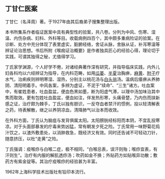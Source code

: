 ## 丁甘仁医案

丁甘仁（名泽周）著。于1927年由其后裔弟子搜集整理出版。

本书所集系作者临证医案中具有典型性的验案，共八卷。分列为中风、伤寒、湿温、内伤杂病、妇科、外科等目。收载病例四百个，其中颇多重病险证的验案。在诊断、处方中充分体现了表里虚实，脏腑经络，舍证从脉，舍脉从证，补泻寒温等辨证论治思想。书后所附《喉痂证治概要》是作者独具匠心的经验心得，理论切于实践，可谓其独得之秘，尤值得学习。

丁氏家学渊源，个人好学不倦，对诸经典著作深有研究，并指导临床实践，内外儿妇各科均以六经辨证为指导，在内科范畴，如用[瓜蒌](https://www.gmzyjc.com/read/bc/bc16-0.2.4.0.0.md)、[半夏](https://www.gmzyjc.com/read/bc/bc16-0.1.1.0.0.md)治胸痹，[麻黄](https://www.gmzyjc.com/read/bc/bc01-1.1.1.0.0.md)、[附子](https://www.gmzyjc.com/read/bc/bc07-0.1.0.0.0.md)疗水气，治痢疾则辨明寒湿、湿热，分别主以桃花汤与[白头翁](https://www.gmzyjc.com/read/bc/bc03-0.4.12.0.0.md)汤。温病后痿痹从养肺阴、清阳明着手。中风各案，多辨为虚证，不泥于“续命”、“三生”诸方。吐血案中，有崔姓患者，吐血盈盆，便血色黑如墨，断为阳虚气滞，以理中汤加味治其中焦而取效。更有包姓吐血盈盆，便血如注，伴发热形寒，头痛骨楚，乃内伤而挟新感之证，治疗颇为棘手，丁氏以独有胆识，一反夺血者禁汗的惯例，投以轻清解表之药，待表解散，继之以养阴凉血，清降肺气以治本而收效。

在外科方面，丁氏认为脑疽与发背俱属太阳。太阳膀胱经标阳而本阴，不宜乱投寒凉。对于头面部暴发的疔毒来势凶猛，常有朝发夕死之险。丁氏常用一味野菊花捣汁饮之，以渣外敷患处，以消肿救急，既经济又有效。同时还告诫不可轻动刀针，随意挤压，以杜“走黄”之险。

丁氏强调：疫喉痧与白喉二症，极不相同，“白喉忌表，误汗则殆；喉痧宜表，有汗则生”。治疗有内服的解肌透痧汤；吹药如金不换；外贴药方如贴喉异功散；敷药方有紫金锭等。其治疗疫喉痧的经验甚为丰富。

1962年上海科学技术岀版社有铅印本流行。
